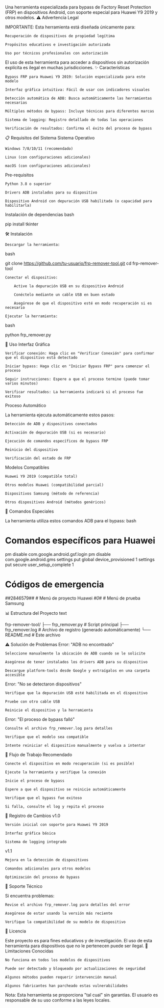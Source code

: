 Una herramienta especializada para bypass de Factory Reset Protection (FRP) en dispositivos Android, con soporte especial para Huawei Y9 2019 y otros modelos.
⚠️ Advertencia Legal

IMPORTANTE: Esta herramienta está diseñada únicamente para:

    Recuperación de dispositivos de propiedad legítima

    Propósitos educativos e investigación autorizada

    Uso por técnicos profesionales con autorización

El uso de esta herramienta para acceder a dispositivos sin autorización explícita es ilegal en muchas jurisdicciones.
✨ Características

    Bypass FRP para Huawei Y9 2019: Solución especializada para este modelo

    Interfaz gráfica intuitiva: Fácil de usar con indicadores visuales

    Detección automática de ADB: Busca automáticamente las herramientas necesarias

    Múltiples métodos de bypass: Incluye técnicas para diferentes marcas

    Sistema de logging: Registro detallado de todas las operaciones

    Verificación de resultados: Confirma el éxito del proceso de bypass

📋 Requisitos del Sistema
Sistema Operativo

    Windows 7/8/10/11 (recomendado)

    Linux (con configuraciones adicionales)

    macOS (con configuraciones adicionales)

Pre-requisitos

    Python 3.8 o superior

    Drivers ADB instalados para su dispositivo

    Dispositivo Android con depuración USB habilitada (o capacidad para habilitarla)

Instalación de dependencias
bash

pip install tkinter

🛠 Instalación

    Descargar la herramienta:

bash

git clone https://github.com/tu-usuario/frp-remover-tool.git
cd frp-remover-tool

    Conectar el dispositivo:

        Active la depuración USB en su dispositivo Android

        Conéctelo mediante un cable USB en buen estado

        Asegúrese de que el dispositivo esté en modo recuperación si es necesario

    Ejecutar la herramienta:

bash

python frp_remover.py

🚀 Uso
Interfaz Gráfica

    Verificar conexión: Haga clic en "Verificar Conexión" para confirmar que el dispositivo está detectado

    Iniciar bypass: Haga clic en "Iniciar Bypass FRP" para comenzar el proceso

    Seguir instrucciones: Espere a que el proceso termine (puede tomar varios minutos)

    Verificar resultados: La herramienta indicará si el proceso fue exitoso

Proceso Automático

La herramienta ejecuta automáticamente estos pasos:

    Detección de ADB y dispositivos conectados

    Activación de depuración USB (si es necesario)

    Ejecución de comandos específicos de bypass FRP

    Reinicio del dispositivo

    Verificación del estado de FRP

Modelos Compatibles

    Huawei Y9 2019 (compatible total)

    Otros modelos Huawei (compatibilidad parcial)

    Dispositivos Samsung (método de referencia)

    Otros dispositivos Android (métodos genéricos)

🔧 Comandos Especiales

La herramienta utiliza estos comandos ADB para el bypass:
bash

# Comandos específicos para Huawei
pm disable com.google.android.gsf.login
pm disable com.google.android.gms
settings put global device_provisioned 1
settings put secure user_setup_complete 1

# Códigos de emergencia
*#*#2846579#*#*  # Menú de proyecto Huawei
*#0*#             # Menú de prueba Samsung

📊 Estructura del Proyecto
text

frp-remover-tool/
├── frp_remover.py      # Script principal
├── frp_remover.log     # Archivo de registro (generado automáticamente)
└── README.md           # Este archivo

⚠️ Solución de Problemas
Error: "ADB no encontrado"

    Seleccione manualmente la ubicación de ADB cuando se le solicite

    Asegúrese de tener instalados los drivers ADB para su dispositivo

    Descargue platform-tools desde Google y extraígalos en una carpeta accesible

Error: "No se detectaron dispositivos"

    Verifique que la depuración USB esté habilitada en el dispositivo

    Pruebe con otro cable USB

    Reinicie el dispositivo y la herramienta

Error: "El proceso de bypass falló"

    Consulte el archivo frp_remover.log para detalles

    Verifique que el modelo sea compatible

    Intente reiniciar el dispositivo manualmente y vuelva a intentar

🔄 Flujo de Trabajo Recomendado

    Conecte el dispositivo en modo recuperación (si es posible)

    Ejecute la herramienta y verifique la conexión

    Inicie el proceso de bypass

    Espere a que el dispositivo se reinicie automáticamente

    Verifique que el bypass fue exitoso

    Si falla, consulte el log y repita el proceso

📝 Registro de Cambios
v1.0

    Versión inicial con soporte para Huawei Y9 2019

    Interfaz gráfica básica

    Sistema de logging integrado

v1.1

    Mejora en la detección de dispositivos

    Comandos adicionales para otros modelos

    Optimización del proceso de bypass

🤝 Soporte Técnico

Si encuentra problemas:

    Revise el archivo frp_remover.log para detalles del error

    Asegúrese de estar usando la versión más reciente

    Verifique la compatibilidad de su modelo de dispositivo

📜 Licencia

Este proyecto es para fines educativos y de investigación. El uso de esta herramienta para dispositivos que no le pertenecen puede ser ilegal.
🚨 Limitaciones Conocidas

    No funciona en todos los modelos de dispositivos

    Puede ser detectado y bloqueado por actualizaciones de seguridad

    Algunos métodos pueden requerir intervención manual

    Algunos fabricantes han parcheado estas vulnerabilidades

Nota: Esta herramienta se proporciona "tal cual" sin garantías. El usuario es responsable de su uso conforme a las leyes locales.
